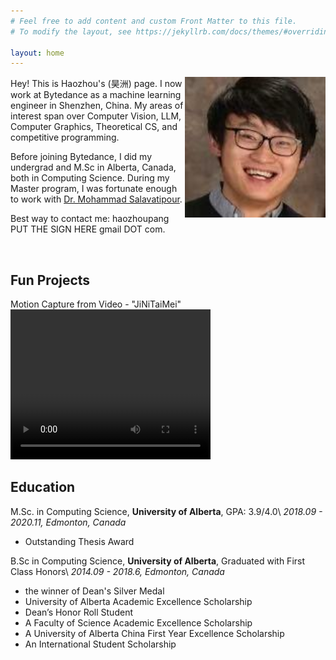 ```yaml
---
# Feel free to add content and custom Front Matter to this file.
# To modify the layout, see https://jekyllrb.com/docs/themes/#overriding-theme-defaults

layout: home
---
```

<!-- ## About Me -->

<img style='float: right;' width='225' height='225' src='img.jpg'>

Hey! This is Haozhou's (昊洲) page. I now work at Bytedance as a machine learning engineer in Shenzhen, China. My areas of interest span over Computer Vision, LLM, Computer Graphics, Theoretical CS, and competitive programming.


Before joining Bytedance, I did my undergrad and M.Sc in Alberta, Canada, both in Computing Science. During my Master program, I was fortunate enough to work with [Dr. Mohammad Salavatipour](http://webdocs.cs.ualberta.ca/~mreza/). 

Best way to contact me: haozhoupang PUT THE SIGN HERE gmail DOT com.

<br />

## Fun Projects 

Motion Capture from Video - "JiNiTaiMei"
<video width="320" height="240" controls>
    <source src="jntm.mp4" type="video/mp4">
</video>


## Education

M.Sc. in Computing Science, **University of Alberta**, GPA: 3.9/4.0\\
*2018.09 - 2020.11, Edmonton, Canada* 
- Outstanding Thesis Award

B.Sc in Computing Science, **University of Alberta**, Graduated with First Class Honors\\
*2014.09 - 2018.6, Edmonton, Canada* 
- the winner of Dean's Silver Medal
- University of Alberta Academic Excellence Scholarship
- Dean’s Honor Roll Student
- A Faculty of Science Academic Excellence Scholarship
- A University of Alberta China First Year Excellence Scholarship
- An International Student Scholarship
